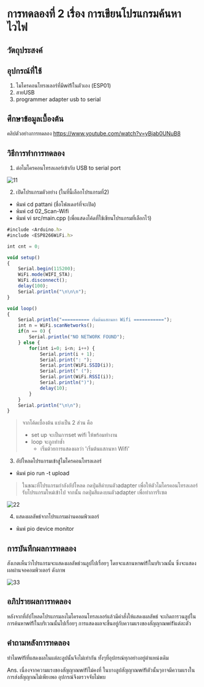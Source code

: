 # การทดลองที่ 2 เรื่อง การเขียนโปรแกรมค้นหาไวไฟ
## วัตถุประสงค์

## อุปกรณ์ที่ใช้
1. ไมโครคอนโทรลเลอร์ที่มีwifiในตัวเอง (ESP01)
2. สายUSB
3. programmer adapter usb to serial
## ศึกษาข้อมูลเบื้องต้น
คลิปตัวอย่างการทดลอง https://www.youtube.com/watch?v=yBjab0UNuB8
## วิธีการทำการทดลอง
1. ต่อไมโครคอนโทรลเลอร์เข้ากับ USB to serial port

![11](https://user-images.githubusercontent.com/80879818/112299247-34ad7f00-8cca-11eb-941d-486d65925a66.jpg)

2. เปิดโปรแกรมตัวอย่าง (ในที่นี้เลือกโปรแกรมที่2)
* พิมพ์ cd pattani (ชื่อโฟลเดอร์ที่จะเปิด)
* พิมพ์ cd 02_Scan-Wifi
* พิมพ์ vi src/main.cpp (เพื่อแสดงโค้ดที่ใช้เขียนโปรแกรมที่เลือกไว้)
```javascript
#include <Arduino.h>
#include <ESP8266WiFi.h>

int cnt = 0;

void setup()
{
	Serial.begin(115200);
	WiFi.mode(WIFI_STA);
	WiFi.disconnect();
	delay(100);
	Serial.println("\n\n\n");
}

void loop()
{
	Serial.println("========== เริ่มต้นแสกนหา Wifi ===========");
	int n = WiFi.scanNetworks();
	if(n == 0) {
		Serial.println("NO NETWORK FOUND");
	} else {
		for(int i=0; i<n; i++) {
			Serial.print(i + 1);
			Serial.print(": ");
			Serial.print(WiFi.SSID(i));
			Serial.print(" (");
			Serial.print(WiFi.RSSI(i));
			Serial.println(")");
			delay(10);
		}
	}
	Serial.println("\n\n");
}
```
> จากโค้ดเบื้องต้น แบ่งเป็น 2 ส่วน คือ
> * set up จะเป็นการset wifi ให้พร้อมทำงาน
> * loop จะถูกทำซ้ำ
>   * เริ่มด้วยการแสดงผลว่า 'เริ่มต้นแสกนหา Wifi'
3. อัปโหลดโปรแกรมเข้าสู่ไมโครคอนโทรลเลอร์
* พิมพ์ pio run -t upload
> ในขณะที่โปรแกรมกำลังอัปโหลด กดปุ่มสีดำบนตัวadapter เพื่อให้ตัวไมโครคอนโทรลเลอร์รับโปรแกรมใหม่เข้าไป จากนั้น กดปุ่มสีแดงบนตัวadapter เพื่อทำการรีเซต

![22](https://user-images.githubusercontent.com/80879818/112305399-3a5a9300-8cd1-11eb-83af-a20cf9048276.jpg)

4. แสดงผลลัพธ์จากโปรแกรมผ่านคอมพิวเตอร์
* พิมพ์ pio device monitor

## การบันทึกผลการทดลอง
สังเกตเห็นว่าโปรแกรมจะแสดงผลลัพธ์วนลูปไปเรื่อยๆ โดยจะแสกนหาwifiในบริเวณนั้น ซึ่งจะแสดงผลผ่านจอคอมพิวเตอร์ ดังภาพ

![33](https://user-images.githubusercontent.com/80879818/112306369-4f83f180-8cd2-11eb-9478-be8dee14309d.jpg)

## อภิปรายผลการทดลอง
หลังจากที่อัปโหลดโปรแกรมลงไมโครคอนโทรลเลอร์แล้วมีคำสั่งให้แสดงผลลัพธ์ จะเกิดการวนลูปในการค้นหาwifiในบริเวณนั้นไปเรื่อยๆ การแสดงผลจะขึ้นอยู่กับความแรงของสัญญาณwifiแต่ละตัว
## คำถามหลังการทดลอง
ทำไมwifiที่แสดงผลในแต่ละลูปนั้นจึงไม่เท่ากัน ทั้งๆที่อุปกรณ์ทุกอย่างอยู่ตำแหน่งเดิม

Ans. เนื่องจากความแรงของสัญญาณwifiไม่คงที่ ในบางลูปสัญญาณwifiตัวนั้นๆอาจมีความแรงในการส่งสัญญาณไม่เพียงพอ อุปกรณ์จึงตรวจจับไม่พบ
